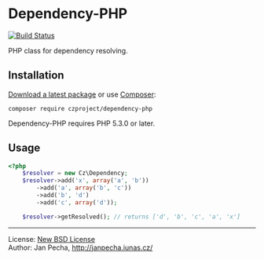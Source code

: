 Dependency-PHP
==============

[![Build Status](https://travis-ci.org/czproject/dependency-php.svg?branch=master)](https://travis-ci.org/czproject/dependency-php)

PHP class for dependency resolving.


Installation
------------

[Download a latest package](https://github.com/czproject/dependency-php/releases) or use [Composer](http://getcomposer.org/):

```
composer require czproject/dependency-php
```

Dependency-PHP requires PHP 5.3.0 or later.


Usage
-----

``` php
<?php
	$resolver = new Cz\Dependency;
	$resolver->add('x', array('a', 'b'))
		->add('a', array('b', 'c'))
		->add('b', 'd')
		->add('c', array('d'));

	$resolver->getResolved(); // returns ['d', 'b', 'c', 'a', 'x']
```

------------------------------

License: [New BSD License](license.md)
<br>Author: Jan Pecha, http://janpecha.iunas.cz/
